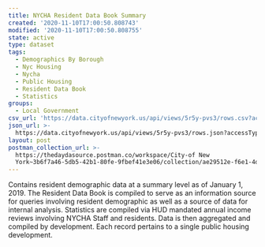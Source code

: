 ```yaml
---
title: NYCHA Resident Data Book Summary
created: '2020-11-10T17:00:50.808743'
modified: '2020-11-10T17:00:50.808755'
state: active
type: dataset
tags:
  - Demographics By Borough
  - Nyc Housing
  - Nycha
  - Public Housing
  - Resident Data Book
  - Statistics
groups:
  - Local Government
csv_url: 'https://data.cityofnewyork.us/api/views/5r5y-pvs3/rows.csv?accessType=DOWNLOAD'
json_url: >-
  https://data.cityofnewyork.us/api/views/5r5y-pvs3/rows.json?accessType=DOWNLOAD
layout: post
postman_collection_url: >-
  https://thedaydasource.postman.co/workspace/City-of New
  York~3b6f7a46-5db5-42b1-80fe-9fbef41e3e06/collection/ae29512e-f6e1-4d5a-b014-8a1164c84042
---
```

Contains resident demographic data at a summary level as of January 1, 2019. The Resident Data Book is compiled to serve as an information source for queries involving resident demographic as well as a source of data for internal analysis.  Statistics are compiled via HUD mandated annual income reviews involving NYCHA Staff and residents. Data is then aggregated and compiled by development.  Each record pertains to a single public housing development.
